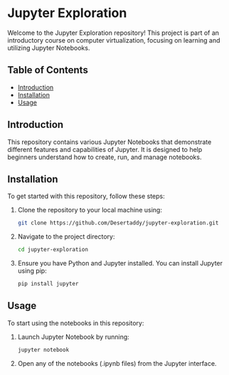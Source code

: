 # Jupyter Exploration

Welcome to the Jupyter Exploration repository! This project is part of an introductory course on computer virtualization, focusing on learning and utilizing Jupyter Notebooks.

## Table of Contents
- [Introduction](#introduction)
- [Installation](#installation)
- [Usage](#usage)

## Introduction
This repository contains various Jupyter Notebooks that demonstrate different features and capabilities of Jupyter. It is designed to help beginners understand how to create, run, and manage notebooks.

## Installation
To get started with this repository, follow these steps:

1. Clone the repository to your local machine using:
   ```bash
   git clone https://github.com/Desertaddy/jupyter-exploration.git
   ```
2. Navigate to the project directory:
   ```bash
   cd jupyter-exploration
   ```
3. Ensure you have Python and Jupyter installed. You can install Jupyter using pip:
   ```bash
   pip install jupyter
   ```

## Usage
To start using the notebooks in this repository:

1. Launch Jupyter Notebook by running:
   ```bash
   jupyter notebook
   ```
2. Open any of the notebooks (.ipynb files) from the Jupyter interface.


